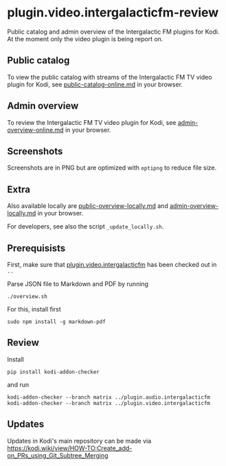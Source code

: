 # plugin.video.intergalacticfm-review

Public catalog and admin overview of the Intergalactic FM plugins for Kodi. At the moment only the video plugin is being report on.

## Public catalog

To view the public catalog with streams of the Intergalactic FM TV video plugin for Kodi, see [public-catalog-online.md](https://github.com/intergalacticfm/plugin.review.intergalacticfm/blob/master/public-catalog-online.md) in your browser.


## Admin overview

To review the Intergalactic FM TV video plugin for Kodi, see [admin-overview-online.md](https://github.com/intergalacticfm/plugin.review.intergalacticfm/blob/master/admin-overview-online.md) in your browser.


## Screenshots

Screenshots are in PNG but are optimized with `optipng` to reduce file size.


## Extra

Also available locally are [public-overview-locally.md](public-overview-locally.md) and [admin-overview-locally.md](admin-overview-locally.md) in your browser.

For developers, see also the script `_update_locally.sh`.


## Prerequisists

First, make sure that [plugin.video.intergalacticfm](https://github.com/intergalacticfm/plugin.video.intergalacticfm) has been checked out in `..`

Parse JSON file to Markdown and PDF by running

    ./overview.sh

For this, install first

    sudo npm install -g markdown-pdf


## Review

Install

    pip install kodi-addon-checker

and run

    kodi-addon-checker --branch matrix ../plugin.audio.intergalacticfm
    kodi-addon-checker --branch matrix ../plugin.video.intergalacticfm

## Updates

Updates in Kodi's main repository can be made via https://kodi.wiki/view/HOW-TO:Create_add-on_PRs_using_Git_Subtree_Merging

